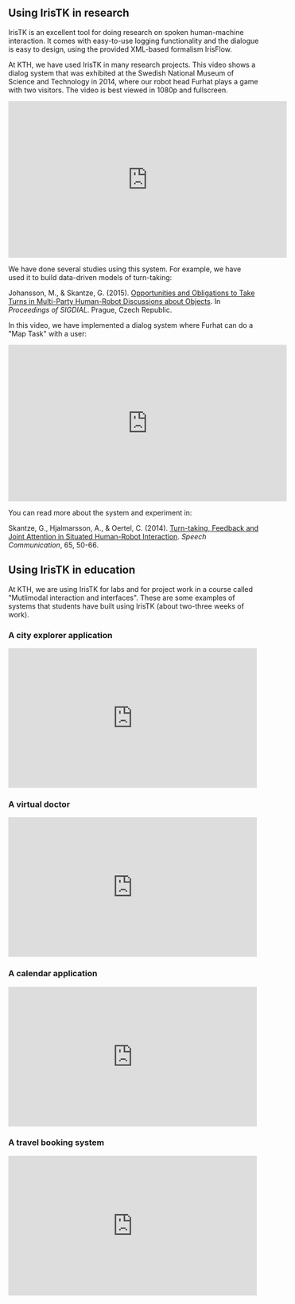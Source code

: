 ## Using IrisTK in research

IrisTK is an excellent tool for doing research on spoken human-machine interaction. It comes with easy-to-use logging functionality and the dialogue is easy to design, using the provided XML-based formalism IrisFlow.  

At KTH, we have used IrisTK in many research projects. This video shows a dialog system that was exhibited at the Swedish National Museum of Science and Technology in 2014, where our robot head Furhat plays a game with two visitors. The video is best viewed in 1080p and fullscreen.

<iframe class="video" width="560" height="315" src="https://www.youtube.com/embed/5fhjuGu3d0I?rel=0&vq=hd1080" frameborder="0" allowfullscreen></iframe>

We have done several studies using this system. For example, we have used it to build data-driven models of turn-taking:

Johansson, M., & Skantze, G. (2015). [Opportunities and Obligations to Take Turns in Multi-Party Human-Robot Discussions about Objects](http://www.speech.kth.se/prod/publications/files/4001.pdf). In _Proceedings of SIGDIAL_. Prague, Czech Republic.

In this video, we have implemented a dialog system where Furhat can do a "Map Task" with a user:

<iframe class="video" width="560" height="315" src="https://www.youtube.com/embed/noTmr08MdfY" frameborder="0" allowfullscreen></iframe>

You can read more about the system and experiment in:

Skantze, G., Hjalmarsson, A., & Oertel, C. (2014). [Turn-taking, Feedback and Joint Attention in Situated Human-Robot Interaction](http://www.speech.kth.se/prod/publications/files/3916.pdf). _Speech Communication_, 65, 50-66.

## Using IrisTK in education

At KTH, we are using IrisTK for labs and for project work in a course called "Mutlimodal interaction and interfaces". These are some examples of systems that students have built using IrisTK (about two-three weeks of work). 

### A city explorer application

<iframe class="video" src="https://player.vimeo.com/video/117310891" width="500" height="281" frameborder="0" webkitallowfullscreen mozallowfullscreen allowfullscreen></iframe>

### A virtual doctor

<iframe src="https://player.vimeo.com/video/116839413" width="500" height="281" frameborder="0" webkitallowfullscreen mozallowfullscreen allowfullscreen></iframe>

### A calendar application

<iframe src="https://player.vimeo.com/video/116946474" width="500" height="281" frameborder="0" webkitallowfullscreen mozallowfullscreen allowfullscreen></iframe>

### A travel booking system

<iframe src="https://player.vimeo.com/video/117312226" width="500" height="281" frameborder="0" webkitallowfullscreen mozallowfullscreen allowfullscreen></iframe>

